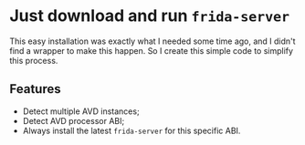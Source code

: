 # Just download and run `frida-server`

This easy installation was exactly what I needed some time ago, and I didn't find a wrapper to make this happen. So I create this simple code to simplify this process.

## Features

- Detect multiple AVD instances;
- Detect AVD processor ABI;
- Always install the latest `frida-server` for this specific ABI.
